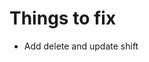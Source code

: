 # Things to fix

<!-- - Month name in the response -->
<!-- - Shifts data only for current month -->
<!-- - But can filter by month and/or year -->
<!-- - Date field should be unique -->

- Add delete and update shift
